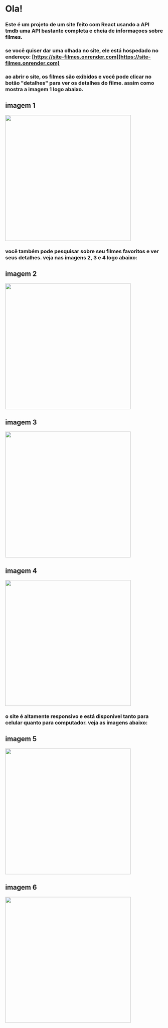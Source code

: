 # Ola!
### Este é um projeto de um site feito com React usando a API tmdb uma API bastante completa e cheia de informaçoes sobre filmes.

### se você quiser dar uma olhada no site, ele está hospedado no endereço: [https://site-filmes.onrender.com](https://site-filmes.onrender.com)

### ao abrir o site, os filmes são exibidos e você pode clicar no botão "detalhes" para ver os detalhes do filme. assim como mostra a imagem 1 logo abaixo.

## imagem 1
<img src="https://github.com/Emanoellima-dev/filmes-site/blob/main/images/imagem1.jpg" width="400" />

### você também pode pesquisar sobre seu filmes favoritos e ver seus detalhes. veja nas imagens 2, 3 e 4 logo abaixo:

## imagem 2
<img
src="https://github.com/Emanoellima-dev/filmes-site/blob/main/images/imagem2.jpg" width="400" />

## imagem 3
<img
src="https://github.com/Emanoellima-dev/filmes-site/blob/main/images/imagem3.jpg" width="400" />

## imagem 4
<img
src="https://github.com/Emanoellima-dev/filmes-site/blob/main/images/imagem4.jpg" width="400" />

### o site é altamente responsivo e está disponivel tanto para celular quanto para computador. veja as imagens abaixo:

## imagem 5
<img
src="https://github.com/Emanoellima-dev/filmes-site/blob/main/images/imagem5.jpg" width="400" />

## imagem 6
<img
src="https://github.com/Emanoellima-dev/filmes-site/blob/main/images/imagem6.jpg" width="400" />
